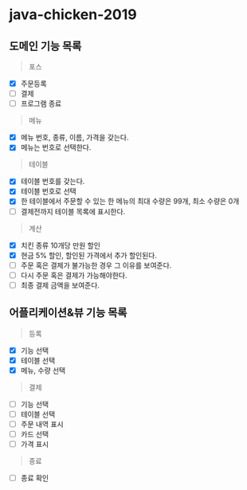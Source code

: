 # java-chicken-2019

## 도메인 기능 목록
 > 포스
 - [X] 주문등록
 - [ ] 결제
 - [ ] 프로그램 종료
 > 메뉴
 - [X] 메뉴 번호, 종류, 이름, 가격을 갖는다.
 - [X] 메뉴는 번호로 선택한다.
 > 테이블
 - [X] 테이블 번호를 갖는다.
 - [X] 테이블 번호로 선택
 - [X] 한 테이블에서 주문할 수 있는 한 메뉴의 최대 수량은 99개, 최소 수량은 0개
 - [ ] 결제전까지 테이블 목록에 표시한다.
 > 계산
 - [X] 치킨 종류 10개당 만원 할인
 - [X] 현금 5% 할인, 할인된 가격에서 추가 할인된다.
 - [ ] 주문 혹은 결제가 불가능한 경우 그 이유를 보여준다.
 - [ ] 다시 주문 혹은 결제가 가능해야한다.
 - [ ] 최종 결제 금액을 보여준다.
 
## 어플리케이션&뷰 기능 목록
 > 등록
 - [X] 기능 선택
 - [X] 테이블 선택
 - [X] 메뉴, 수량 선택
 > 결제
 - [ ] 기능 선택
 - [ ] 테이블 선택
 - [ ] 주문 내역 표시
 - [ ] 카드 선택
 - [ ] 가격 표시
 > 종료
 - [ ] 종료 확인